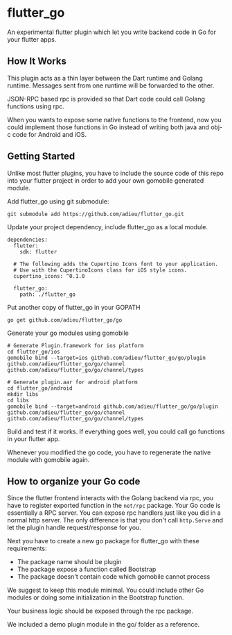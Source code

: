 # flutter_go

An experimental flutter plugin which let you write backend code in Go for your flutter apps.

## How It Works

This plugin acts as a thin layer between the Dart runtime and Golang runtime.
Messages sent from one runtime will be forwarded to the other.

JSON-RPC based rpc is provided so that Dart code could call Golang functions using rpc.

When you wants to expose some native functions to the frontend,
now you could implement those functions in Go instead of writing both java and obj-c code for
Android and iOS.

## Getting Started

Unlike most flutter plugins, you have to include the source code of this repo into your
flutter project in order to add your own gomobile generated module.

Add flutter_go using git submodule:

```
git submodule add https://github.com/adieu/flutter_go.git
```

Update your project dependency, include flutter_go as a local module.

```
dependencies:
  flutter:
    sdk: flutter

  # The following adds the Cupertino Icons font to your application.
  # Use with the CupertinoIcons class for iOS style icons.
  cupertino_icons: ^0.1.0

  flutter_go:
    path: ./flutter_go
```

Put another copy of flutter_go in your GOPATH

```
go get github.com/adieu/flutter_go/go
```

Generate your go modules using gomobile

```
# Generate Plugin.framework for ios platform
cd flutter_go/ios
gomobile bind --target=ios github.com/adieu/flutter_go/go/plugin github.com/adieu/flutter_go/go/channel github.com/adieu/flutter_go/go/channel/types

# Generate plugin.aar for android platform
cd flutter_go/android
mkdir libs
cd libs
gomobile bind --target=android github.com/adieu/flutter_go/go/plugin github.com/adieu/flutter_go/go/channel github.com/adieu/flutter_go/go/channel/types
```

Build and test if it works. If everything goes well, you could call go functions in your flutter app.

Whenever you modified the go code, you have to regenerate the native module with gomobile again.

## How to organize your Go code

Since the flutter frontend interacts with the Golang backend via rpc,
you have to register exported function in the `net/rpc` package.
Your Go code is essentially a RPC server.
You can expose rpc handlers just like you did in a normal http server.
The only difference is that you don't call
`http.Serve` and let the plugin handle request/response for you.

Next you have to create a new go package for flutter_go with these requirements:

- The package name should be plugin
- The package expose a function called Bootstrap
- The package doesn't contain code which gomobile cannot process

We suggest to keep this module minimal. You could include other Go modules
or doing some initialization in the Bootstrap function.

Your business logic should be exposed through the rpc package.

We included a demo plugin module in the go/ folder as a reference.
